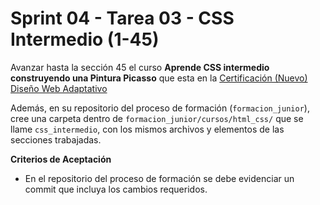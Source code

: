 # Sprint 04 - Tarea 03 - CSS Intermedio (1-45)

Avanzar hasta la sección 45 el curso **Aprende CSS intermedio construyendo una Pintura Picasso** que esta en la [Certificación (Nuevo) Diseño Web Adaptativo](https://www.freecodecamp.org/espanol/learn/2022/responsive-web-design/)

Además, en su repositorio del proceso de formación (`formacion_junior`), cree una carpeta dentro de  `formacion_junior/cursos/html_css/` que se llame `css_intermedio`, con los mismos archivos y elementos de las secciones trabajadas.

**Criterios de Aceptación**

- En el repositorio del proceso de formación se debe evidenciar un commit que incluya los cambios requeridos.